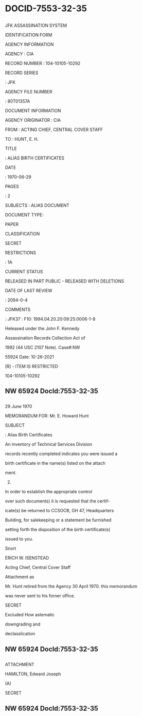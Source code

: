 # DOCID-7553-32-35

##
JFK ASSASSINATION SYSTEM

IDENTIFICATION FORM

AGENCY INFORMATION

AGENCY : CIA

RECORD NUMBER : 104-10105-10292

RECORD SERIES

: JFK

AGENCY FILE NUMBER

: 80T01357A

DOCUMENT INFORMATION

AGENCY ORIGINATOR : CIA

FROM : ACTING CHIEF, CENTRAL COVER STAFF

TO : HUNT, E. H.

TITLE

: ALIAS BIRTH CERTIFICATES

DATE

: 1970-06-29

PAGES

: 2

SUBJECTS : ALIAS DOCUMENT

DOCUMENT TYPE:

PAPER

CLASSIFICATION

SECRET

RESTRICTIONS

: 1A

CURRENT STATUS

RELEASED IN PART PUBLIC - RELEASED WITH DELETIONS

DATE OF LAST REVIEW

: 2094-0-4

COMMENTS

: JFK37 : F10: 1994.04.20.20:09:25:0006-1-8

Heleased under the John F. Kennedy

Assassination Records Collection Act of

1992 (44 USC 2107 Note). Case#:NW

55924 Date: 10-26-2021

[R] - ITEM IS RESTRICTED

104-10105-10292

NW 65924 Docld:7553-32-35
---

##
29 June 1970

MEMORANDUM FOR: Mr. E. Howard Hunt

SUBJECT

: Alias Birth Certificates

An inventory of Technical Services Division

records recently completed indicates you were issued a

birth certificate in the name(s) listed on the attach

ment.

2.

In order to establish the appropriate control

over such documents) it is requested that the certif-

icate(s) be returned to CCSOCB, GH 47, Headquarters

Building, for salekeeping or a statement be furnished

setting forth the disposition of the birth certificate(s)

issued to you.

Snort

ERICH W. ISENSTEAD

Acting Chief, Central Cover Staff

Attachment as

Mr. Hunt retired from the Agency 30 April 1970. this memorandum

was never sent to his forner office.

SECRET

Excluded How astematic

downgrading and

declasslication

NW 65924 Docld:7553-32-35
---

##
ATTACHMENT

HAMILTON, Edward Joseph

(A)

SECRET

NW 65924 Docld:7553-32-35
---

